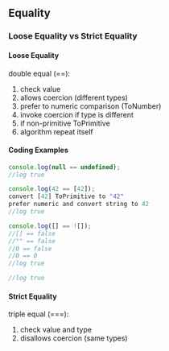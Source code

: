 ## Equality 

### Loose Equality vs Strict Equality 

#### Loose Equality 
double equal (==):
1. check value
2. allows coercion (different types)
3. prefer to numeric comparison (ToNumber)
4. invoke coercion if type is different
5. if non-primitive ToPrimitive
6. algorithm repeat itself
#### Coding Examples
```javascript
console.log(null == undefined);
//log true

console.log(42 == [42]); 
convert [42] ToPrimitive to "42"
prefer numeric and convert string to 42
//log true

console.log([] == ![]); 
//[] == false 
//"" == false
//0 == false
//0 == 0 
//log true

//log true

```

   
#### Strict Equality 
triple equal (===):
1. check value and type
2. disallows coercion (same types)


